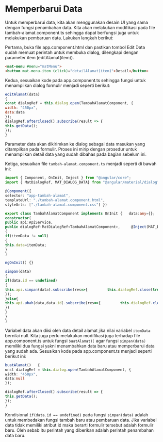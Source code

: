 # Memperbarui Data

Untuk memperbarui data, kita akan menggunakan desain UI yang sama dengan fungsi penambahan data. Kita akan melakukan modifikasi pada file tambah-alamat.component.ts sehingga dapat berfungsi juga untuk melakukan pembaruan data. Lakukan langkah berikut:

Pertama, buka file app.component.html dan pastikan tombol Edit Data sudah memuat perintah untuk membuka dialog, dilengkapi dengan parameter item (editAlamat(item)).

```html
<mat-menu #menu="matMenu">             
<button mat-menu-item (click)="detailAlamat(item)">Detail</button>             <button mat-menu-item (click)="editAlamat(item)">Edit</button>             <button mat-menu-item (click)="konfirmasiHapus()">Delete</button>  </mat-menu>
```

Kedua, sesuaikan kode pada app.component.ts sehingga fungsi untuk menampilkan dialog formulir menjadi seperti berikut:

```javascript
editAlamat(data)   
{     
const dialogRef = this.dialog.open(TambahAlamatComponent, {
width: "450px",       
data:data     
});     
dialogRef.afterClosed().subscribe(result => { 
this.getData();         
});   
}
```

Parameter data akan dikirimkan ke dialog sebagai data masukan yang ditampilkan pada formulir. Proses ini mirip dengan prosedur untuk menampilkan detail data yang sudah dibahas pada bagian sebelum ini.

Ketiga, sesuaikan file `tambah-alamat.component.ts` menjadi seperti di bawah ini:

```typescript
import { Component, OnInit, Inject } from "@angular/core"; 
import { MatDialogRef, MAT_DIALOG_DATA} from "@angular/material/dialog"; import {ApiService} from "../api.service";

@Component({   
selector: "app-tambah-alamat",   
templateUrl: "./tambah-alamat.component.html",   
styleUrls: ["./tambah-alamat.component.css"] }) 

export class TambahAlamatComponent implements OnInit {   data:any={};   
constructor(     
public api:ApiService,      
public dialogRef:MatDialogRef<TambahAlamatComponent>,     @Inject(MAT_DIALOG_DATA) public itemData:any     )     
{       
if(itemData != null)       
{         
this.data=itemData;       
}     
}     

ngOnInit() {}     

simpan(data)   
{     
if(data.id == undefined)     
{       
this.api.simpan(data).subscribe(res=>{         this.dialogRef.close(true);       
});     
}else{       
this.api.ubah(data,data.id).subscribe(res=>{         this.dialogRef.close(true);       
})     
}   
} 
}
```

Variabel data akan diisi oleh data detail alamat jika nilai variabel `itemData` bernilai null. Kita juga perlu melakukan modifikasi juga terhadap file app.component.ts untuk fungsi `buatAlamat()` agar fungsi `simpan(data)` memiliki dua fungsi yakni menambahkan data baru atau memperbarui data yang sudah ada. Sesuaikan kode pada app.component.ts menjadi seperti berikut ini:

```typescript
buatAlamat()   {     
onst dialogRef = this.dialog.open(TambahAlamatComponent, {
width: "450px",       
data:null     
});     

dialogRef.afterClosed().subscribe(result => {       
this.getData();     
});   
}
```

Kondisional `if(data.id == undefined)` pada fungsi `simpan(data)` adalah untuk membedakan fungsi tambah baru atau pembaruan data. Jika variabel data tidak memiliki atribut id maka berarti formulir tersebut adalah formulir baru. Oleh sebab itu perintah yang diberikan adalah perintah penambahan data baru.